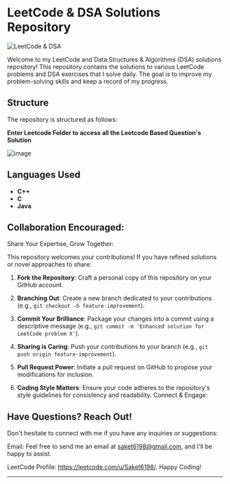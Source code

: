 # LeetCode & DSA Solutions Repository

![LeetCode & DSA](https://img.shields.io/badge/LeetCode-DSA-orange)

Welcome to my LeetCode and Data Structures & Algorithms (DSA) solutions repository! This repository contains the solutions to various LeetCode problems and DSA exercises that I solve daily. The goal is to improve my problem-solving skills and keep a record of my progress.

## Structure

The repository is structured as follows:

**Enter Leetcode Folder to access all the Leetcode Based Question's Solution**

![image](https://github.com/user-attachments/assets/19dfb9f0-306c-4d9c-a76b-cb4a3c179826)


## Languages Used

- **C++**
- **C**
- **Java**


## Collaboration Encouraged:

Share Your Expertise, Grow Together:

This repository welcomes your contributions! If you have refined solutions or novel approaches to share:

1. **Fork the Repository**: Craft a personal copy of this repository on your GitHub account.

2. **Branching Out**: Create a new branch dedicated to your contributions (e.g., `git checkout -b feature-improvement`).

3. **Commit Your Brilliance**: Package your changes into a commit using a descriptive message (e.g., `git commit -m 'Enhanced solution for LeetCode problem X'`).
4. **Sharing is Caring**: Push your contributions to your branch (e.g., `git push origin feature-improvement`).

5. **Pull Request Power**: Initiate a pull request on GitHub to propose your modifications for inclusion.

6. **Coding Style Matters**: Ensure your code adheres to the repository's style guidelines for consistency and readability.
Connect & Engage:

## Have Questions? Reach Out!

Don't hesitate to connect with me if you have any inquiries or suggestions:

Email: Feel free to send me an email at saket6198@gmail.com, and I'll be happy to assist.

LeetCode Profile: https://leetcode.com/u/Saket6198/.
Happy Coding! ‍

---
